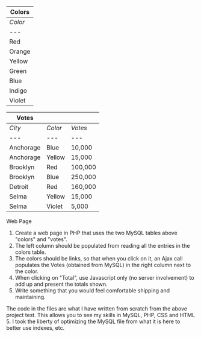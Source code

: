| Colors |
| --- | 
| *Color* |
| --- |
| Red |
| Orange |
| Yellow |
| Green |
| Blue |
| Indigo |
| Violet |


| Votes |  |  |
| --- | --- | --- |
| *City* | *Color* | *Votes* |
| --- | --- | --- |
| Anchorage | Blue | 10,000 |
| Anchorage | Yellow | 15,000 |
| Brooklyn | Red | 100,000 |
| Brooklyn | Blue | 250,000 |
| Detroit | Red | 160,000 |
| Selma | Yellow | 15,000 |
| Selma | Violet | 5,000 |


Web Page
1. Create a web page in PHP that uses the two MySQL tables above "colors" and "votes".
2. The left column should be populated from reading all the entries in the colors table.
3. The colors should be links, so that when you click on it, an Ajax call populates the Votes (obtained from MySQL) in the right column next to the color.
4. When clicking on "Total", use Javascript only (no server involvement) to add up and present the totals shown.
5. Write something that you would feel comfortable shipping and maintaining.

The code in the files are what I have written from scratch from the above project test.  This allows you to see my skills in MySQL, PHP, CSS and HTML 5.  I took the liberty of optimizing the MySQL file from what it is here to better use indexes, etc.